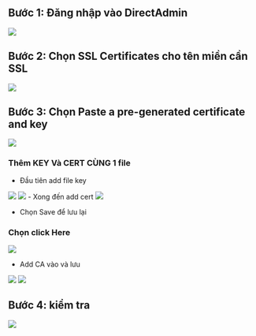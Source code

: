 ## Bước 1: Đăng nhập vào DirectAdmin
<img src="img/121.png">

## Bước 2: Chọn SSL Certificates cho tên miền cần SSL
<img src="img/122.png">


## Bước 3: Chọn Paste a pre-generated certificate and key
<img src="img/123.png">

### Thêm KEY Và CERT CÙNG 1 file 
- Đầu tiên add file key 
<img src="img/123.png">
<img src="img/124.png">
- Xong đến add cert

<img src="img/125.png">


- Chọn Save để lưu lại 

### Chọn click Here
<img src="img/126.png">

- Add CA vào và lưu
<img src="img/127.png">
<img src="img/128.png">


## Bước 4: kiểm tra 
<img src="img/129.png">

